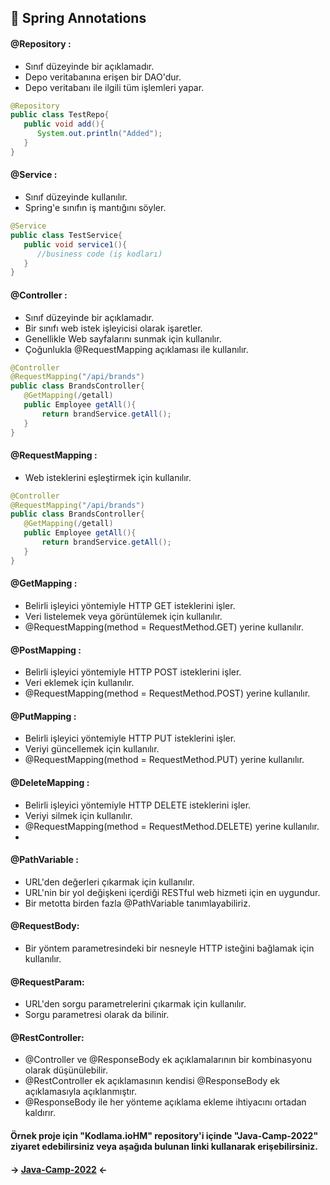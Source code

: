 ## 🌱 Spring Annotations

#### @Repository : 
- Sınıf düzeyinde bir açıklamadır. 
- Depo veritabanına erişen bir DAO'dur.
- Depo veritabanı ile ilgili tüm işlemleri yapar.

```java
@Repository
public class TestRepo{
   public void add(){
      System.out.println("Added");
   }
}
```
#### @Service :
- Sınıf düzeyinde kullanılır.
- Spring'e sınıfın iş mantığını söyler.

```java
@Service
public class TestService{
   public void service1(){
      //business code (iş kodları)
   }
}
```

#### @Controller :
- Sınıf düzeyinde bir açıklamadır.
- Bir sınıfı web istek işleyicisi olarak işaretler.
- Genellikle Web sayfalarını sunmak için kullanılır.
- Çoğunlukla @RequestMapping açıklaması ile kullanılır.

```java
@Controller  
@RequestMapping("/api/brands")  
public class BrandsController{
   @GetMapping(/getall)  
   public Employee getAll(){  
       return brandService.getAll(); 
   }  
}  
```

#### @RequestMapping :
- Web isteklerini eşleştirmek için kullanılır.

```java
@Controller  
@RequestMapping("/api/brands")  
public class BrandsController{
   @GetMapping(/getall)  
   public Employee getAll(){  
       return brandService.getAll(); 
   }  
}  
```

#### @GetMapping :
- Belirli işleyici yöntemiyle HTTP GET isteklerini işler.
- Veri listelemek veya görüntülemek için kullanılır.
- @RequestMapping(method = RequestMethod.GET) yerine kullanılır.

#### @PostMapping :
- Belirli işleyici yöntemiyle HTTP POST isteklerini işler.
- Veri eklemek için kullanılır.
- @RequestMapping(method = RequestMethod.POST) yerine kullanılır.

#### @PutMapping :
- Belirli işleyici yöntemiyle HTTP PUT isteklerini işler.
- Veriyi güncellemek için kullanılır.
- @RequestMapping(method = RequestMethod.PUT) yerine kullanılır.

#### @DeleteMapping :
- Belirli işleyici yöntemiyle HTTP DELETE isteklerini işler.
- Veriyi silmek için kullanılır.
- @RequestMapping(method = RequestMethod.DELETE) yerine kullanılır.
- 
#### @PathVariable :
- URL'den değerleri çıkarmak için kullanılır.
- URL'nin bir yol değişkeni içerdiği RESTful web hizmeti için en uygundur.
- Bir metotta birden fazla @PathVariable tanımlayabiliriz.


#### @RequestBody:
- Bir yöntem parametresindeki bir nesneyle HTTP isteğini bağlamak için kullanılır.

#### @RequestParam:
- URL'den sorgu parametrelerini çıkarmak için kullanılır. 
- Sorgu parametresi olarak da bilinir.

#### @RestController:
- @Controller ve @ResponseBody ek açıklamalarının bir kombinasyonu olarak düşünülebilir. 
- @RestController ek açıklamasının kendisi @ResponseBody ek açıklamasıyla açıklanmıştır. 
- @ResponseBody ile her yönteme açıklama ekleme ihtiyacını ortadan kaldırır.

#### Örnek proje için "Kodlama.ioHM" repository'i içinde "Java-Camp-2022" ziyaret edebilirsiniz veya aşağıda bulunan linki kullanarak erişebilirsiniz.
#### -> [Java-Camp-2022](https://github.com/BurakBoduroglu/Kodlama.ioHM/tree/main/Java-Camp-2022) <-



